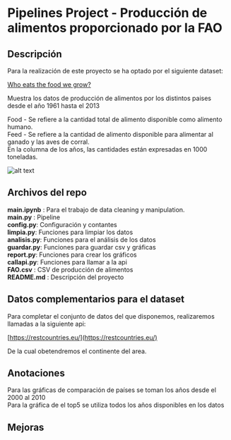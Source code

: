 # Pipelines Project - Producción de alimentos proporcionado por la FAO

## Descripción

Para la realización de este proyecto se ha optado por el siguiente dataset:  

[Who eats the food we grow?](https://www.kaggle.com/dorbicycle/world-foodfeed-production)  

Muestra los datos de producción de alimentos por los distintos paises desde el año 1961 hasta el 2013

Food - Se refiere a la cantidad total de alimento disponible como alimento humano.  
Feed - Se refiere a la cantidad de alimento disponible para alimentar al ganado y las aves de corral.  
En la columna de los años, las cantidades están expresadas en 1000 toneladas.  

![alt text](https://upload.wikimedia.org/wikipedia/commons/thumb/d/db/FAO_logo.svg/245px-FAO_logo.svg.png "FAO")

## Archivos del repo

**main.ipynb** : Para el trabajo de data cleaning y manipulation.  
**main.py** : Pipeline  
**config.py**: Configuración y contantes  
**limpia.py**: Funciones para limpiar los datos  
**analisis.py**: Funciones para el análisis de los datos  
**guardar.py**: Funciones para guardar csv y gráficas  
**report.py**: Funciones para crear los gráficos  
**callapi.py**: Funciones para llamar a la api  
**FAO.csv** : CSV de producción de alimentos  
**README.md** : Descripción del proyecto  


## Datos complementarios para el dataset

Para completar el conjunto de datos del que disponemos, realizaremos llamadas a la siguiente api:  

[https://restcountries.eu/](https://restcountries.eu/)  

De la cual obetendremos el continente del area.  

## Anotaciones

Para las gráficas de comparación de países se toman los años desde el 2000 al 2010  
Para la gráfica de el top5 se utiliza todos los años disponibles en los datos

## Mejoras


